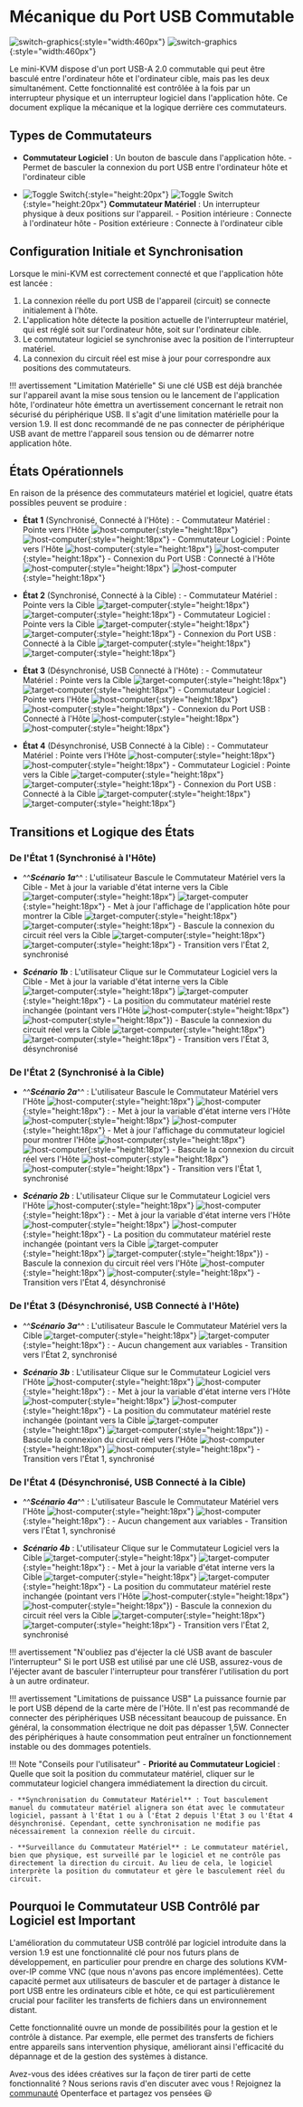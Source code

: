 # Mécanique du Port USB Commutable

![switch-graphics](images/product/switch-graphics.svg#only-light){:style="width:460px"}
![switch-graphics](images/product/switch-graphics_1.svg#only-dark){:style="width:460px"}

Le mini-KVM dispose d'un port USB-A 2.0 commutable qui peut être basculé entre l'ordinateur hôte et l'ordinateur cible, mais pas les deux simultanément. Cette fonctionnalité est contrôlée à la fois par un interrupteur physique et un interrupteur logiciel dans l'application hôte. Ce document explique la mécanique et la logique derrière ces commutateurs.

## Types de Commutateurs

- **Commutateur Logiciel** : Un bouton de bascule dans l'application hôte.
      - Permet de basculer la connexion du port USB entre l'ordinateur hôte et l'ordinateur cible

- ![Toggle Switch](images/shell-icons/toggle-h-t.svg#only-light){:style="height:20px"} ![Toggle Switch](images/shell-icons/toggle-h-t_1.svg#only-dark){:style="height:20px"} **Commutateur Matériel** : Un interrupteur physique à deux positions sur l'appareil.
      - Position intérieure : Connecte à l'ordinateur hôte
      - Position extérieure : Connecte à l'ordinateur cible

## Configuration Initiale et Synchronisation

Lorsque le mini-KVM est correctement connecté et que l'application hôte est lancée :

1. La connexion réelle du port USB de l'appareil (circuit) se connecte initialement à l'hôte.
2. L'application hôte détecte la position actuelle de l'interrupteur matériel, qui est réglé soit sur l'ordinateur hôte, soit sur l'ordinateur cible.
3. Le commutateur logiciel se synchronise avec la position de l'interrupteur matériel.
4. La connexion du circuit réel est mise à jour pour correspondre aux positions des commutateurs.

!!! avertissement "Limitation Matérielle"
    Si une clé USB est déjà branchée sur l'appareil avant la mise sous tension ou le lancement de l'application hôte, l'ordinateur hôte émettra un avertissement concernant le retrait non sécurisé du périphérique USB. Il s'agit d'une limitation matérielle pour la version 1.9. Il est donc recommandé de ne pas connecter de périphérique USB avant de mettre l'appareil sous tension ou de démarrer notre application hôte.

## États Opérationnels

En raison de la présence des commutateurs matériel et logiciel, quatre états possibles peuvent se produire :

- **État 1** (Synchronisé, Connecté à l'Hôte) :
      - Commutateur Matériel : Pointe vers l'Hôte ![host-computer](images/shell-icons/host-computer.svg#only-light){:style="height:18px"} ![host-computer](images/shell-icons/host-computer_1.svg#only-dark){:style="height:18px"}
      - Commutateur Logiciel : Pointe vers l'Hôte ![host-computer](images/shell-icons/host-computer.svg#only-light){:style="height:18px"} ![host-computer](images/shell-icons/host-computer_1.svg#only-dark){:style="height:18px"}
      - Connexion du Port USB : Connecté à l'Hôte ![host-computer](images/shell-icons/host-computer.svg#only-light){:style="height:18px"} ![host-computer](images/shell-icons/host-computer_1.svg#only-dark){:style="height:18px"}

- **État 2** (Synchronisé, Connecté à la Cible) :
      - Commutateur Matériel : Pointe vers la Cible ![target-computer](images/shell-icons/target-computer.svg#only-light){:style="height:18px"} ![target-computer](images/shell-icons/target-computer_1.svg#only-dark){:style="height:18px"}
      - Commutateur Logiciel : Pointe vers la Cible ![target-computer](images/shell-icons/target-computer.svg#only-light){:style="height:18px"} ![target-computer](images/shell-icons/target-computer_1.svg#only-dark){:style="height:18px"}
      - Connexion du Port USB : Connecté à la Cible ![target-computer](images/shell-icons/target-computer.svg#only-light){:style="height:18px"} ![target-computer](images/shell-icons/target-computer_1.svg#only-dark){:style="height:18px"}

- **État 3** (Désynchronisé, USB Connecté à l'Hôte) :
      - Commutateur Matériel : Pointe vers la Cible ![target-computer](images/shell-icons/target-computer.svg#only-light){:style="height:18px"} ![target-computer](images/shell-icons/target-computer_1.svg#only-dark){:style="height:18px"}
      - Commutateur Logiciel : Pointe vers l'Hôte ![host-computer](images/shell-icons/host-computer.svg#only-light){:style="height:18px"} ![host-computer](images/shell-icons/host-computer_1.svg#only-dark){:style="height:18px"}
      - Connexion du Port USB : Connecté à l'Hôte ![host-computer](images/shell-icons/host-computer.svg#only-light){:style="height:18px"} ![host-computer](images/shell-icons/host-computer_1.svg#only-dark){:style="height:18px"}

- **État 4** (Désynchronisé, USB Connecté à la Cible) :
      - Commutateur Matériel : Pointe vers l'Hôte ![host-computer](images/shell-icons/host-computer.svg#only-light){:style="height:18px"} ![host-computer](images/shell-icons/host-computer_1.svg#only-dark){:style="height:18px"}
      - Commutateur Logiciel : Pointe vers la Cible ![target-computer](images/shell-icons/target-computer.svg#only-light){:style="height:18px"} ![target-computer](images/shell-icons/target-computer_1.svg#only-dark){:style="height:18px"}
      - Connexion du Port USB : Connecté à la Cible ![target-computer](images/shell-icons/target-computer.svg#only-light){:style="height:18px"} ![target-computer](images/shell-icons/target-computer_1.svg#only-dark){:style="height:18px"}

## Transitions et Logique des États

### De **l'État 1** (Synchronisé à l'Hôte)

- ^^***Scénario 1a***^^ : L'utilisateur Bascule le Commutateur Matériel vers la Cible
      - Met à jour la variable d'état interne vers la Cible ![target-computer](images/shell-icons/target-computer.svg#only-light){:style="height:18px"} ![target-computer](images/shell-icons/target-computer_1.svg#only-dark){:style="height:18px"}
      - Met à jour l'affichage de l'application hôte pour montrer la Cible ![target-computer](images/shell-icons/target-computer.svg#only-light){:style="height:18px"} ![target-computer](images/shell-icons/target-computer_1.svg#only-dark){:style="height:18px"}
      - Bascule la connexion du circuit réel vers la Cible ![target-computer](images/shell-icons/target-computer.svg#only-light){:style="height:18px"} ![target-computer](images/shell-icons/target-computer_1.svg#only-dark){:style="height:18px"}
      - Transition vers l'État 2, synchronisé

- ***Scénario 1b*** : L'utilisateur Clique sur le Commutateur Logiciel vers la Cible
      - Met à jour la variable d'état interne vers la Cible ![target-computer](images/shell-icons/target-computer.svg#only-light){:style="height:18px"} ![target-computer](images/shell-icons/target-computer_1.svg#only-dark){:style="height:18px"}
      - La position du commutateur matériel reste inchangée (pointant vers l'Hôte ![host-computer](images/shell-icons/host-computer.svg#only-light){:style="height:18px"} ![host-computer](images/shell-icons/host-computer_1.svg#only-dark){:style="height:18px"})
      - Bascule la connexion du circuit réel vers la Cible ![target-computer](images/shell-icons/target-computer.svg#only-light){:style="height:18px"} ![target-computer](images/shell-icons/target-computer_1.svg#only-dark){:style="height:18px"}
      - Transition vers l'État 3, désynchronisé

### De **l'État 2** (Synchronisé à la Cible)

- ^^***Scénario 2a***^^ : L'utilisateur Bascule le Commutateur Matériel vers l'Hôte ![host-computer](images/shell-icons/host-computer.svg#only-light){:style="height:18px"} ![host-computer](images/shell-icons/host-computer_1.svg#only-dark){:style="height:18px"} :
      - Met à jour la variable d'état interne vers l'Hôte ![host-computer](images/shell-icons/host-computer.svg#only-light){:style="height:18px"} ![host-computer](images/shell-icons/host-computer_1.svg#only-dark){:style="height:18px"}
      - Met à jour l'affichage du commutateur logiciel pour montrer l'Hôte ![host-computer](images/shell-icons/host-computer.svg#only-light){:style="height:18px"} ![host-computer](images/shell-icons/host-computer_1.svg#only-dark){:style="height:18px"}
      - Bascule la connexion du circuit réel vers l'Hôte ![host-computer](images/shell-icons/host-computer.svg#only-light){:style="height:18px"} ![host-computer](images/shell-icons/host-computer_1.svg#only-dark){:style="height:18px"}
      - Transition vers l'État 1, synchronisé

- ***Scénario 2b*** : L'utilisateur Clique sur le Commutateur Logiciel vers l'Hôte ![host-computer](images/shell-icons/host-computer.svg#only-light){:style="height:18px"} ![host-computer](images/shell-icons/host-computer_1.svg#only-dark){:style="height:18px"} :
      - Met à jour la variable d'état interne vers l'Hôte ![host-computer](images/shell-icons/host-computer.svg#only-light){:style="height:18px"} ![host-computer](images/shell-icons/host-computer_1.svg#only-dark){:style="height:18px"}
      - La position du commutateur matériel reste inchangée (pointant vers la Cible ![target-computer](images/shell-icons/target-computer.svg#only-light){:style="height:18px"} ![target-computer](images/shell-icons/target-computer_1.svg#only-dark){:style="height:18px"})
      - Bascule la connexion du circuit réel vers l'Hôte ![host-computer](images/shell-icons/host-computer.svg#only-light){:style="height:18px"} ![host-computer](images/shell-icons/host-computer_1.svg#only-dark){:style="height:18px"}
      - Transition vers l'État 4, désynchronisé

### De **l'État 3** (Désynchronisé, USB Connecté à l'Hôte)

- ^^***Scénario 3a***^^ : L'utilisateur Bascule le Commutateur Matériel vers la Cible ![target-computer](images/shell-icons/target-computer.svg#only-light){:style="height:18px"} ![target-computer](images/shell-icons/target-computer_1.svg#only-dark){:style="height:18px"} :
      - Aucun changement aux variables
      - Transition vers l'État 2, synchronisé

- ***Scénario 3b*** : L'utilisateur Clique sur le Commutateur Logiciel vers l'Hôte ![host-computer](images/shell-icons/host-computer.svg#only-light){:style="height:18px"} ![host-computer](images/shell-icons/host-computer_1.svg#only-dark){:style="height:18px"} :
      - Met à jour la variable d'état interne vers l'Hôte ![host-computer](images/shell-icons/host-computer.svg#only-light){:style="height:18px"} ![host-computer](images/shell-icons/host-computer_1.svg#only-dark){:style="height:18px"}
      - La position du commutateur matériel reste inchangée (pointant vers la Cible ![target-computer](images/shell-icons/target-computer.svg#only-light){:style="height:18px"} ![target-computer](images/shell-icons/target-computer_1.svg#only-dark){:style="height:18px"})
      - Bascule la connexion du circuit réel vers l'Hôte ![host-computer](images/shell-icons/host-computer.svg#only-light){:style="height:18px"} ![host-computer](images/shell-icons/host-computer_1.svg#only-dark){:style="height:18px"}
      - Transition vers l'État 1, synchronisé

### De **l'État 4** (Désynchronisé, USB Connecté à la Cible)

- ^^***Scénario 4a***^^ : L'utilisateur Bascule le Commutateur Matériel vers l'Hôte ![host-computer](images/shell-icons/host-computer.svg#only-light){:style="height:18px"} ![host-computer](images/shell-icons/host-computer_1.svg#only-dark){:style="height:18px"} :
      - Aucun changement aux variables
      - Transition vers l'État 1, synchronisé

- ***Scénario 4b*** : L'utilisateur Clique sur le Commutateur Logiciel vers la Cible ![target-computer](images/shell-icons/target-computer.svg#only-light){:style="height:18px"} ![target-computer](images/shell-icons/target-computer_1.svg#only-dark){:style="height:18px"} :
      - Met à jour la variable d'état interne vers la Cible ![target-computer](images/shell-icons/target-computer.svg#only-light){:style="height:18px"} ![target-computer](images/shell-icons/target-computer_1.svg#only-dark){:style="height:18px"}
      - La position du commutateur matériel reste inchangée (pointant vers l'Hôte ![host-computer](images/shell-icons/host-computer.svg#only-light){:style="height:18px"} ![host-computer](images/shell-icons/host-computer_1.svg#only-dark){:style="height:18px"})
      - Bascule la connexion du circuit réel vers la Cible ![target-computer](images/shell-icons/target-computer.svg#only-light){:style="height:18px"} ![target-computer](images/shell-icons/target-computer_1.svg#only-dark){:style="height:18px"}
      - Transition vers l'État 2, synchronisé

!!! avertissement "N'oubliez pas d'éjecter la clé USB avant de basculer l'interrupteur"
    Si le port USB est utilisé par une clé USB, assurez-vous de l'éjecter avant de basculer l'interrupteur pour transférer l'utilisation du port à un autre ordinateur.

!!! avertissement "Limitations de puissance USB"
    La puissance fournie par le port USB dépend de la carte mère de l'Hôte. Il n'est pas recommandé de connecter des périphériques USB nécessitant beaucoup de puissance. En général, la consommation électrique ne doit pas dépasser 1,5W. Connecter des périphériques à haute consommation peut entraîner un fonctionnement instable ou des dommages potentiels.

!!! Note "Conseils pour l'utilisateur"
    - **Priorité au Commutateur Logiciel** : Quelle que soit la position du commutateur matériel, cliquer sur le commutateur logiciel changera immédiatement la direction du circuit.

    - **Synchronisation du Commutateur Matériel** : Tout basculement manuel du commutateur matériel alignera son état avec le commutateur logiciel, passant à l'État 1 ou à l'État 2 depuis l'État 3 ou l'État 4 désynchronisé. Cependant, cette synchronisation ne modifie pas nécessairement la connexion réelle du circuit.

    - **Surveillance du Commutateur Matériel** : Le commutateur matériel, bien que physique, est surveillé par le logiciel et ne contrôle pas directement la direction du circuit. Au lieu de cela, le logiciel interprète la position du commutateur et gère le basculement réel du circuit.

## Pourquoi le Commutateur USB Contrôlé par Logiciel est Important

L'amélioration du commutateur USB contrôlé par logiciel introduite dans la version 1.9 est une fonctionnalité clé pour nos futurs plans de développement, en particulier pour prendre en charge des solutions KVM-over-IP comme VNC (que nous n'avons pas encore implémentées). Cette capacité permet aux utilisateurs de basculer et de partager à distance le port USB entre les ordinateurs cible et hôte, ce qui est particulièrement crucial pour faciliter les transferts de fichiers dans un environnement distant.

Cette fonctionnalité ouvre un monde de possibilités pour la gestion et le contrôle à distance. Par exemple, elle permet des transferts de fichiers entre appareils sans intervention physique, améliorant ainsi l'efficacité du dépannage et de la gestion des systèmes à distance.

Avez-vous des idées créatives sur la façon de tirer parti de cette fonctionnalité ? Nous serions ravis d'en discuter avec vous ! Rejoignez la [communauté](/community/) Openterface et partagez vos pensées 😃
